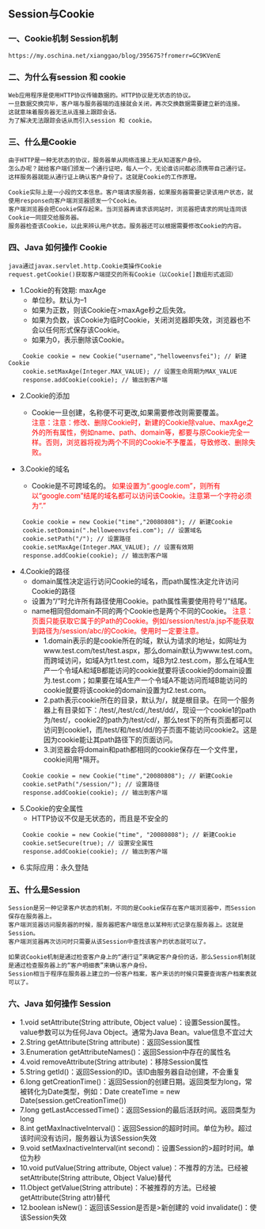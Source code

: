 ## Session与Cookie
### 一、Cookie机制 Session机制
    https://my.oschina.net/xianggao/blog/395675?fromerr=GC9KVenE
### 二、为什么有session 和 cookie
    Web应用程序是使用HTTP协议传输数据的。HTTP协议是无状态的协议。
    一旦数据交换完毕，客户端与服务器端的连接就会关闭，再次交换数据需要建立新的连接。
    这就意味着服务器无法从连接上跟踪会话。
    为了解决无法跟踪会话从而引入session 和 cookie。
    
### 三、什么是Cookie 
    由于HTTP是一种无状态的协议，服务器单从网络连接上无从知道客户身份。
    怎么办呢？就给客户端们颁发一个通行证吧，每人一个，无论谁访问都必须携带自己通行证。
    这样服务器就能从通行证上确认客户身份了。这就是Cookie的工作原理。
    
    Cookie实际上是一小段的文本信息。客户端请求服务器，如果服务器需要记录该用户状态，就使用response向客户端浏览器颁发一个Cookie。
    客户端浏览器会把Cookie保存起来。当浏览器再请求该网站时，浏览器把请求的网址连同该Cookie一同提交给服务器。
    服务器检查该Cookie，以此来辨认用户状态。服务器还可以根据需要修改Cookie的内容。

### 四、Java 如何操作 Cookie 
    java通过javax.servlet.http.Cookie类操作Cookie
    request.getCookie()获取客户端提交的所有Cookie（以Cookie[]数组形式返回）
- 1.Cookie的有效期: maxAge  
    - 单位秒。默认为–1
    - 如果为正数，则该Cookie在>maxAge秒之后失效。
    - 如果为负数，该Cookie为临时Cookie，关闭浏览器即失效，浏览器也不会以任何形式保存该Cookie。
    - 如果为0，表示删除该Cookie。
```text
    Cookie cookie = new Cookie("username","helloweenvsfei"); // 新建Cookie
    cookie.setMaxAge(Integer.MAX_VALUE); // 设置生命周期为MAX_VALUE
    response.addCookie(cookie); // 输出到客户端
```
- 2.Cookie的添加  
    - Cookie一旦创建，名称便不可更改,如果需要修改则需要覆盖。  
    <font color=red>注意：注意：修改、删除Cookie时，新建的Cookie除value、maxAge之外的所有属性，例如name、path、domain等，都要与原Cookie完全一样。否则，浏览器将视为两个不同的Cookie不予覆盖，导致修改、删除失败。</font>
    
- 3.Cookie的域名
    - Cookie是不可跨域名的。
    <font color=red>如果设置为“.google.com”，则所有以“google.com”结尾的域名都可以访问该Cookie。注意第一个字符必须为“.”</font>
```text
    Cookie cookie = new Cookie("time","20080808"); // 新建Cookie
    cookie.setDomain(".helloweenvsfei.com"); // 设置域名
    cookie.setPath("/"); // 设置路径
    cookie.setMaxAge(Integer.MAX_VALUE); // 设置有效期
    response.addCookie(cookie); // 输出到客户端
```

- 4.Cookie的路径
    - domain属性决定运行访问Cookie的域名，而path属性决定允许访问Cookie的路径
    - 设置为“/”时允许所有路径使用Cookie。path属性需要使用符号“/”结尾。
    - name相同但domain不同的两个Cookie也是两个不同的Cookie。
    <font color=red>注意：页面只能获取它属于的Path的Cookie。例如/session/test/a.jsp不能获取到路径为/session/abc/的Cookie。使用时一定要注意。</font>
        - 1.domain表示的是cookie所在的域，默认为请求的地址，如网址为www.test.com/test/test.aspx，那么domain默认为www.test.com。而跨域访问，如域A为t1.test.com，域B为t2.test.com，那么在域A生产一个令域A和域B都能访问的cookie就要将该cookie的domain设置为.test.com；如果要在域A生产一个令域A不能访问而域B能访问的cookie就要将该cookie的domain设置为t2.test.com。
        - 2.path表示cookie所在的目录，默认为/，就是根目录。在同一个服务器上有目录如下：/test/,/test/cd/,/test/dd/，现设一个cookie1的path为/test/，cookie2的path为/test/cd/，那么test下的所有页面都可以访问到cookie1，而/test/和/test/dd/的子页面不能访问cookie2。这是因为cookie能让其path路径下的页面访问。
        - 3.浏览器会将domain和path都相同的cookie保存在一个文件里，cookie间用*隔开。
```text
    Cookie cookie = new Cookie("time","20080808"); // 新建Cookie
    cookie.setPath("/session/"); // 设置路径
    response.addCookie(cookie); // 输出到客户端
```
- 5.Cookie的安全属性
    - HTTP协议不仅是无状态的，而且是不安全的
```text
    Cookie cookie = new Cookie("time", "20080808"); // 新建Cookie
    cookie.setSecure(true); // 设置安全属性
    response.addCookie(cookie); // 输出到客户端
```     
- 6.实际应用：永久登陆

### 五、什么是Session
    Session是另一种记录客户状态的机制，不同的是Cookie保存在客户端浏览器中，而Session保存在服务器上。
    客户端浏览器访问服务器的时候，服务器把客户端信息以某种形式记录在服务器上。这就是Session。
    客户端浏览器再次访问时只需要从该Session中查找该客户的状态就可以了。
    
    如果说Cookie机制是通过检查客户身上的“通行证”来确定客户身份的话，那么Session机制就是通过检查服务器上的“客户明细表”来确认客户身份。
    Session相当于程序在服务器上建立的一份客户档案，客户来访的时候只需要查询客户档案表就可以了。

### 六、Java 如何操作 Session
- 1.void setAttribute(String attribute, Object value)：设置Session属性。value参数可以为任何Java Object。通常为Java Bean。value信息不宜过大 
- 2.String getAttribute(String attribute)：返回Session属性 
- 3.Enumeration getAttributeNames()：返回Session中存在的属性名 
- 4.void removeAttribute(String attribute)：移除Session属性 
- 5.String getId()：返回Session的ID。该ID由服务器自动创建，不会重复 
- 6.long getCreationTime()：返回Session的创建日期。返回类型为long，常被转化为Date类型，例如：Date createTime = new Date(session.getCreationTime()) 
- 7.long getLastAccessedTime()：返回Session的最后活跃时间。返回类型为long 
- 8.int getMaxInactiveInterval()：返回Session的超时时间。单位为秒。超过该时间没有访问，服务器认为该Session失效 
- 9.void setMaxInactiveInterval(int second)：设置Session的>超时时间。单位为秒 
- 10.void putValue(String attribute, Object value)：不推荐的方法。已经被setAttribute(String attribute, Object Value)替代 
- 11.Object getValue(String attribute)：不被推荐的方法。已经被getAttribute(String attr)替代 
- 12.boolean isNew()：返回该Session是否是>新创建的 void invalidate()：使该Session失效